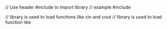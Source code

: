 // Use header #include to import library
// example #include <lib name>

// <iostream> library is used to load functions like cin and cout
// <string> library is used to load function like 